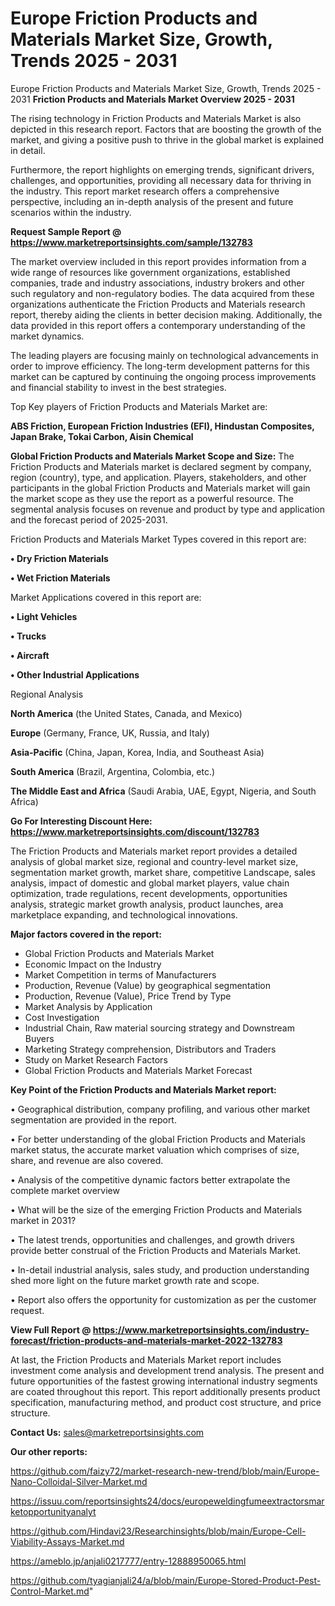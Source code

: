 # Europe Friction Products and Materials Market Size, Growth, Trends 2025 - 2031
 Europe Friction Products and Materials Market Size, Growth, Trends 2025 - 2031
<Strong> Friction Products and Materials Market Overview 2025 - 2031</strong>

The rising technology in Friction Products and Materials Market is also depicted in this research report. Factors that are boosting the growth of the market, and giving a positive push to thrive in the global market is explained in detail.

Furthermore, the report highlights on emerging trends, significant drivers, challenges, and opportunities, providing all necessary data for thriving in the industry. This report market research offers a comprehensive perspective, including an in-depth analysis of the present and future scenarios within the industry.

<strong>Request Sample Report @ <a href=https://www.marketreportsinsights.com/sample/132783>https://www.marketreportsinsights.com/sample/132783</a></strong>

The market overview included in this report provides information from a wide range of resources like government organizations, established companies, trade and industry associations, industry brokers and other such regulatory and non-regulatory bodies. The data acquired from these organizations authenticate the Friction Products and Materials research report, thereby aiding the clients in better decision making. Additionally, the data provided in this report offers a contemporary understanding of the market dynamics.

The leading players are focusing mainly on technological advancements in order to improve efficiency. The long-term development patterns for this market can be captured by continuing the ongoing process improvements and financial stability to invest in the best strategies.

Top Key players of Friction Products and Materials Market are:

<strong>ABS Friction, European Friction Industries (EFI), Hindustan Composites, Japan Brake, Tokai Carbon, Aisin Chemical</strong>

<strong><b>Global Friction Products and Materials Market Scope and Size:</b></strong>
The Friction Products and Materials market is declared segment by company, region (country), type, and application. Players, stakeholders, and other participants in the global Friction Products and Materials market will gain the market scope as they use the report as a powerful resource. The segmental analysis focuses on revenue and product by type and application and the forecast period of 2025-2031.

Friction Products and Materials Market Types covered in this report are:

<strong>• Dry Friction Materials

• Wet Friction Materials</strong>

Market Applications covered in this report are:

<strong>• Light Vehicles

• Trucks

• Aircraft

• Other Industrial Applications</strong> 

Regional Analysis

<strong>North America</strong> (the United States, Canada, and Mexico)

<strong>Europe</strong> (Germany, France, UK, Russia, and Italy)

<strong>Asia-Pacific</strong> (China, Japan, Korea, India, and Southeast Asia)

<strong>South America</strong> (Brazil, Argentina, Colombia, etc.)

<strong>The Middle East and Africa</strong> (Saudi Arabia, UAE, Egypt, Nigeria, and South Africa)

<strong>Go For Interesting Discount Here: <a href=https://www.marketreportsinsights.com/discount/132783>https://www.marketreportsinsights.com/discount/132783</a></strong>

The Friction Products and Materials market report provides a detailed analysis of global market size, regional and country-level market size, segmentation market growth, market share, competitive Landscape, sales analysis, impact of domestic and global market players, value chain optimization, trade regulations, recent developments, opportunities analysis, strategic market growth analysis, product launches, area marketplace expanding, and technological innovations.

<strong><b>Major factors covered in the report:</b></strong>
<ul>
  <li>Global Friction Products and Materials Market </li>
  <li>Economic Impact on the Industry</li>
  <li>Market Competition in terms of Manufacturers</li>
  <li>Production, Revenue (Value) by geographical segmentation</li>
  <li>Production, Revenue (Value), Price Trend by Type</li>
  <li>Market Analysis by Application</li>
  <li>Cost Investigation</li>
  <li>Industrial Chain, Raw material sourcing strategy and Downstream Buyers</li>
  <li>Marketing Strategy comprehension, Distributors and Traders</li>
  <li>Study on Market Research Factors</li>
  <li>Global Friction Products and Materials Market Forecast</li>
</ul>

<strong><b>Key Point of the Friction Products and Materials Market report:</b></strong>

• Geographical distribution, company profiling, and various other market segmentation are provided in the report.

• For better understanding of the global Friction Products and Materials market status, the accurate market valuation which comprises of size, share, and revenue are also covered.

• Analysis of the competitive dynamic factors better extrapolate the complete market overview

• What will be the size of the emerging Friction Products and Materials market in 2031?

• The latest trends, opportunities and challenges, and growth drivers provide better construal of the Friction Products and Materials Market.

• In-detail industrial analysis, sales study, and production understanding shed more light on the future market growth rate and scope.

• Report also offers the opportunity for customization as per the customer request.

<strong><b>View Full Report @ <a href=https://www.marketreportsinsights.com/industry-forecast/friction-products-and-materials-market-2022-132783>https://www.marketreportsinsights.com/industry-forecast/friction-products-and-materials-market-2022-132783</a></b></strong>


At last, the Friction Products and Materials Market report includes investment come analysis and development trend analysis. The present and future opportunities of the fastest growing international industry segments are coated throughout this report. This report additionally presents product specification, manufacturing method, and product cost structure, and price structure.

<strong>Contact Us:</strong>
sales@marketreportsinsights.com

<strong>Our other reports:</strong>

<a href=https://github.com/faizy72/market-research-new-trend/blob/main/Europe-Nano-Colloidal-Silver-Market.md>https://github.com/faizy72/market-research-new-trend/blob/main/Europe-Nano-Colloidal-Silver-Market.md</a>

<a href=https://issuu.com/reportsinsights24/docs/europeweldingfumeextractorsmarketopportunityanalyt>https://issuu.com/reportsinsights24/docs/europeweldingfumeextractorsmarketopportunityanalyt</a>

<a href=https://github.com/Hindavi23/Researchinsights/blob/main/Europe-Cell-Viability-Assays-Market.md>https://github.com/Hindavi23/Researchinsights/blob/main/Europe-Cell-Viability-Assays-Market.md</a>

<a href=https://ameblo.jp/anjali0217777/entry-12888950065.html>https://ameblo.jp/anjali0217777/entry-12888950065.html</a>

<a href=https://github.com/tyagianjali24/a/blob/main/Europe-Stored-Product-Pest-Control-Market.md>https://github.com/tyagianjali24/a/blob/main/Europe-Stored-Product-Pest-Control-Market.md</a>"
